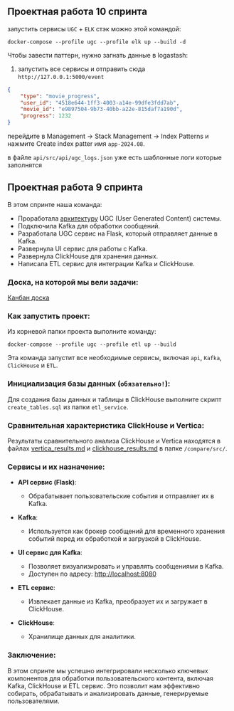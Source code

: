 ## Проектная работа 10 спринта

запустить сервисы `UGC` + `ELK` стэк можно этой командой:
```
docker-compose --profile ugc --profile elk up --build -d
```

Чтобы завести паттерн, нужно загнать данные в logastash:
1) запустить все сервисы и отправить сюда `http://127.0.0.1:5000/event`
```json
{
    "type": "movie_progress",
    "user_id": "4518e644-1ff3-4003-a14e-99dfe3fdd7ab",
    "movie_id": "e9897504-9b73-40bb-a22e-815daf7a190d",
    "progress": 1232
}
```
перейдите в Management → Stack Management → Index Patterns и нажмите Create index patter имя `app-2024.08`.

в файле `api/src/api/ugc_logs.json` уже есть шаблонные логи которые заполнятся 


## Проектная работа 9 спринта

В этом спринте наша команда:


- Проработала [архитектуру](https://github.com/oruchkin/Async_API_sprint_3/blob/1a8354d345d56a2877e9ae7b9330e52757130f55/docs/diagrams/out/ugc_service.png
) UGC (User Generated Content) системы.
- Подключила Kafka для обработки сообщений.
- Разработала UGC сервис на Flask, который отправляет данные в Kafka.
- Развернула UI сервис для работы с Kafka.
- Развернула ClickHouse для хранения данных.
- Написала ETL сервис для интеграции Kafka и ClickHouse.


### Доска, на которой мы вели задачи:
[Канбан доска](https://github.com/users/oruchkin/projects/11/views/1)

### Как запустить проект:
Из корневой папки проекта выполните команду:

```
docker-compose --profile ugc --profile etl up --build
```

Эта команда запустит все необходимые сервисы, включая `api`, `Kafka`, `ClickHouse` и `ETL`.

### Инициализация базы данных (`обязательно!`):
Для создания базы данных и таблицы в ClickHouse выполните скрипт `create_tables.sql` из папки `etl_service`.


### Сравнительная характеристика ClickHouse и Vertica:
Результаты сравнительного анализа ClickHouse и Vertica находятся в файлах [vertica_results.md](https://github.com/oruchkin/Async_API_sprint_3/blob/da3178d66e5d740c1d5889ee8cefe040df665d48/ugc/compare/src/vertica_results.md) и [clickhouse_results.md](https://github.com/oruchkin/Async_API_sprint_3/blob/da3178d66e5d740c1d5889ee8cefe040df665d48/ugc/compare/src/clickhouse_results.md) в папке `/compare/src/`.

### Сервисы и их назначение:

- **API сервис (Flask)**:
  - Обрабатывает пользовательские события и отправляет их в Kafka.

- **Kafka**:
  - Используется как брокер сообщений для временного хранения событий перед их обработкой и загрузкой в ClickHouse.

- **UI сервис для Kafka**:
  - Позволяет визуализировать и управлять сообщениями в Kafka.
  - Доступен по адресу: [http://localhost:8080](http://localhost:8080)

- **ETL сервис**:
  - Извлекает данные из Kafka, преобразует их и загружает в ClickHouse.

- **ClickHouse**:
  - Хранилище данных для аналитики.


### Заключение:
В этом спринте мы успешно интегрировали несколько ключевых компонентов для обработки пользовательского контента, включая Kafka, ClickHouse и ETL сервис. Это позволит нам эффективно собирать, обрабатывать и анализировать данные, генерируемые пользователями.

